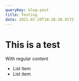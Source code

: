 ```yaml
---
queryKey: blog-post
title: Testing
date: 2021-07-29T18:28:30.917Z
---
```

# This is a test

With regular content

* List item
* List item